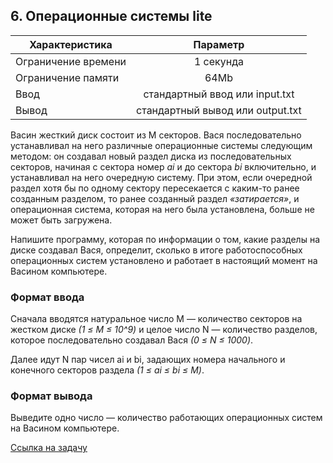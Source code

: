 ## 6. Операционные системы lite

| Характеристика      |             	Параметр             |
|---------------------|:---------------------------------:|
| Ограничение времени |            	1 секунда             |
| Ограничение памяти	 |               64Mb               |
| Ввод                |  стандартный ввод или input.txt   |
| Вывод               | 	стандартный вывод или output.txt | 

Васин жесткий диск состоит из M секторов. Вася последовательно устанавливал на него различные операционные системы следующим методом: он создавал новый раздел диска из последовательных секторов, начиная с сектора номер *ai* и до сектора *bi* включительно, и устанавливал на него очередную систему. При этом, если очередной раздел хотя бы по одному сектору пересекается с каким-то ранее созданным разделом, то ранее созданный раздел *«затирается»*, и операционная система, которая на него была установлена, больше не может быть загружена.

Напишите программу, которая по информации о том, какие разделы на диске создавал Вася, определит, сколько в итоге работоспособных операционных систем установлено и работает в настоящий момент на Васином компьютере.

### Формат ввода

Сначала вводятся натуральное число M — количество секторов на жестком диске *(1 ≤ M ≤ 10^9)* и целое число N — количество разделов, которое последовательно создавал Вася *(0 ≤ N ≤ 1000)*.

Далее идут N пар чисел ai и bi, задающих номера начального и конечного секторов раздела *(1 ≤ ai ≤ bi ≤ M)*.

### Формат вывода

Выведите одно число — количество работающих операционных систем на Васином компьютере.

[Ссылка на задачу](https://contest.yandex.ru/contest/45468/problems/6/) 

